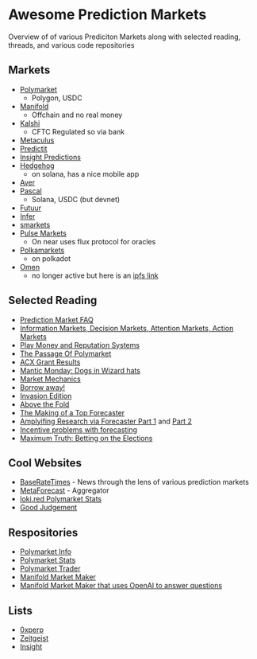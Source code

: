# Awesome Prediction Markets

Overview of of various Prediciton Markets along with selected reading, threads, and various code repositories

## Markets 
- [Polymarket](https://polymarket.com/ma) 
    - Polygon, USDC
- [Manifold](manifold.markets) 
    - Offchain and no real money
- [Kalshi](https://kalshi.com/) 
    - CFTC Regulated so via bank
- [Metaculus](https://www.metaculus.com/home/)
- [Predictit](https://www.predictit.org/)
- [Insight Predictions](https://insightprediction.com/)
- [Hedgehog](https://hedgehog.markets/)
    - on solana, has a nice mobile app
- [Aver](aver.exchange)
- [Pascal](https://www.pascal.fi/) 
    - Solana, USDC (but devnet)
- [Futuur](https://futuur.com/)
- [Infer](https://www.infer-pub.com/)
- [smarkets](https://smarkets.com)
- [Pulse Markets](https://www.pulsemarkets.org/)
    - On near uses flux protocol for oracles
- [Polkamarkets](https://www.polkamarkets.com/)
    - on polkadot
- [Omen](https://omen.eth.limo/)
    - no longer active but here is an [ipfs link](https://bafybeidaqe523nwbyvhvd74jx57eqge2ezkz2lvfofrkczfs5df5jxq33m.ipfs.dweb.link/#/liquidity)

## Selected Reading
- [Prediction Market FAQ](https://astralcodexten.substack.com/p/prediction-market-faq)
- [Information Markets, Decision Markets, Attention Markets, Action Markets](https://astralcodexten.substack.com/p/information-markets-decision-markets)
- [Play Money and Reputation Systems](https://astralcodexten.substack.com/p/play-money-and-reputation-systems?s=r)
- [The Passage Of Polymarket](https://astralcodexten.substack.com/p/the-passage-of-polymarket?s=r)
- [ACX Grant Results](https://astralcodexten.substack.com/p/acx-grants-results?s=r)
- [Mantic Monday: Dogs in Wizard hats](https://astralcodexten.substack.com/p/mantic-monday-dogs-in-wizard-hats)
- [Market Mechanics](https://manifoldmarkets.substack.com/p/above-the-fold-market-mechanics?s=r)
- [Borrow away!](https://manifoldmarkets.substack.com/p/above-the-fold-borrow-away?s=r)
- [Invasion Edition](https://manifoldmarkets.substack.com/p/above-the-fold-invasion-edition?s=r)
- [Above the Fold](https://manifoldmarkets.substack.com/)
- [The Making of a Top Forecaster](https://www.infer-pub.com/blog/top-forecaster-techniques)
- [Amplyifing Research via Forecaster Part 1](https://www.lesswrong.com/posts/cLtdcxu9E4noRSons) and [Part 2](https://www.lesswrong.com/posts/FeE9nR7RPZrLtsYzD/part-2-amplifying-generalist-research-via-forecasting)
- [Incentive problems with forecasting](https://www.lesswrong.com/posts/tyNrj2wwHSnb4tiMk/incentive-problems-with-current-forecasting-competitions)
- [Maximum Truth: Betting on the Elections](https://maximumtruth.substack.com/p/deep-dive-on-predicting-elections)

## Cool Websites
- [BaseRateTimes](https://www.baseratetimes.com/) - News through the lens of various prediction markets
- [MetaForecast](https://metaforecast.org/) - Aggregator
- [loki.red Polymarket Stats](https://www.loki.red/polymarket/)
- [Good Judgement](https://www.gjopen.com/)

## Respositories
- [Polymarket Info](https://github.com/PolyTrader/polymarket-info)
- [Polymarket Stats](https://github.com/bodino/PolymarketStats)
- [Polymarket Trader](https://github.com/elielieli909/polymarket-marketmaking)
- [Manifold Market Maker](https://github.com/manifoldmarkets/market-maker)
- [Manifold Market Maker that uses OpenAI to answer questions](https://github.com/neverix/nevbot)

## Lists
- [0xperp](https://twitter.com/i/lists/1684720466500431872?s=20)
- [Zeitgeist](https://twitter.com/i/lists/1506265087727837189?s=20)
- [Insight](https://twitter.com/i/lists/1495912681827704835?s=20)